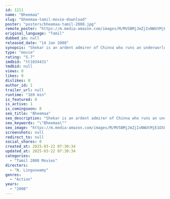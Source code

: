 ```yaml
---
id: 1211
name: "Bheemaa"
slug: "bheemaa-tamil-movie-download"
poster: "posters/bheemaa-tamil-2008.jpg"
remote_poster: "https://m.media-amazon.com/images/M/MV5BMjJmZjIxNWUtMjE1OS00ZTYwLWFiOTAtMTgxMjA2MzE2YWRiXkEyXkFqcGdeQXVyODE0NjUxNzY@._V1_SX300.jpg"
original_language: "Tamil"
dubbed_in: null
released_date: "14 Jan 2008"
synopsis: "Shekar is an ardent admirer of Chinna who runs an underworld gang. Once paired up, the two of them single-handedly take on the streets of Chennai. But Shekar falls in love and wants to be reformed."
type: "movie"
rating: "5.7"
imdbid: "tt1034431"
tmdbid: null
views: 0
likes: 0
dislikes: 0
author_id: 1
trailer_url: null
runtime: "169 min"
is_featured: 0
is_active: 1
is_comingsoon: 0
seo_title: "Bheemaa"
seo_description: "Shekar is an ardent admirer of Chinna who runs an underworld gang. Once paired up, the two of them single-handedly take on the streets of Chennai. But Shekar falls in love and wants to be reformed."
seo_keywords: "\"Bheemaa\""
seo_image: "https://m.media-amazon.com/images/M/MV5BMjJmZjIxNWUtMjE1OS00ZTYwLWFiOTAtMTgxMjA2MzE2YWRiXkEyXkFqcGdeQXVyODE0NjUxNzY@._V1_SX300.jpg"
screenshots: null
redirect_to: null
social_shares: 0
created_at: 2025-03-22 07:30:34
updated_at: 2025-03-22 07:30:34
categories:
  - "Tamil 2008 Movies"
directors:
  - "N. Linguswamy"
genres:
  - "Action"
years:
  - "2008"
---
```

